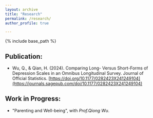 ```yaml
---
layout: archive
title: "Research"
permalink: /research/
author_profile: true

---
```


{% include base_path %}
## Publication: 
* Wu, Q., & Qian, H. (2024). Comparing Long- Versus Short-Forms of Depression Scales in an Omnibus Longitudinal Survey. Journal of Official Statistics. [https://doi.org/10.1177/0282423X241249104](https://journals.sagepub.com/doi/10.1177/0282423X241249104)

## Work in Progress:
* "Parenting and Well-being", with _Prof.Qiong Wu_.

